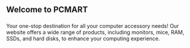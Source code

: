 
## Welcome to PCMART 
### 
Your one-stop destination for all your computer accessory needs! Our website offers a wide range of products, including monitors, mice, RAM, SSDs, and hard disks, to enhance your computing experience.



